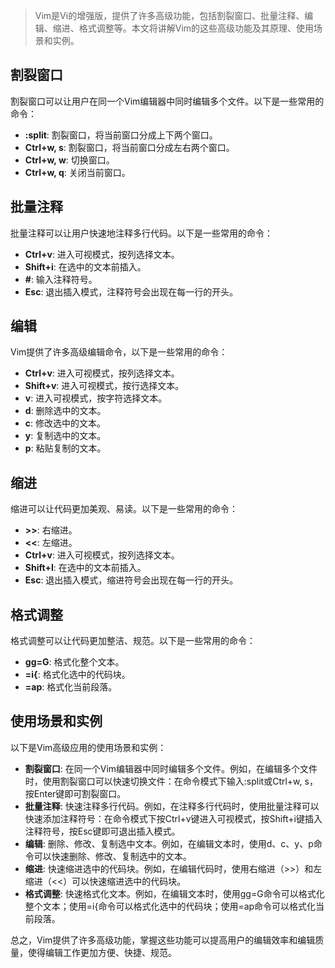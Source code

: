 > Vim是Vi的增强版，提供了许多高级功能，包括割裂窗口、批量注释、编辑、缩进、格式调整等。本文将讲解Vim的这些高级功能及其原理、使用场景和实例。
>

## 割裂窗口

割裂窗口可以让用户在同一个Vim编辑器中同时编辑多个文件。以下是一些常用的命令：

- **:split**: 割裂窗口，将当前窗口分成上下两个窗口。
- **Ctrl+w, s**: 割裂窗口，将当前窗口分成左右两个窗口。
- **Ctrl+w, w**: 切换窗口。
- **Ctrl+w, q**: 关闭当前窗口。

## 批量注释

批量注释可以让用户快速地注释多行代码。以下是一些常用的命令：

- **Ctrl+v**: 进入可视模式，按列选择文本。
- **Shift+i**: 在选中的文本前插入。
- **#**: 输入注释符号。
- **Esc**: 退出插入模式，注释符号会出现在每一行的开头。

## 编辑

Vim提供了许多高级编辑命令，以下是一些常用的命令：

- **Ctrl+v**: 进入可视模式，按列选择文本。
- **Shift+v**: 进入可视模式，按行选择文本。
- **v**: 进入可视模式，按字符选择文本。
- **d**: 删除选中的文本。
- **c**: 修改选中的文本。
- **y**: 复制选中的文本。
- **p**: 粘贴复制的文本。

## 缩进

缩进可以让代码更加美观、易读。以下是一些常用的命令：

- **>>**: 右缩进。
- **<<**: 左缩进。
- **Ctrl+v**: 进入可视模式，按列选择文本。
- **Shift+I**: 在选中的文本前插入。
- **Esc**: 退出插入模式，缩进符号会出现在每一行的开头。

## 格式调整

格式调整可以让代码更加整洁、规范。以下是一些常用的命令：

- **gg=G**: 格式化整个文本。
- **=i{**: 格式化选中的代码块。
- **=ap**: 格式化当前段落。

## 使用场景和实例

以下是Vim高级应用的使用场景和实例：

- **割裂窗口**: 在同一个Vim编辑器中同时编辑多个文件。例如，在编辑多个文件时，使用割裂窗口可以快速切换文件：在命令模式下输入:split或Ctrl+w, s，按Enter键即可割裂窗口。
- **批量注释**: 快速注释多行代码。例如，在注释多行代码时，使用批量注释可以快速添加注释符号：在命令模式下按Ctrl+v键进入可视模式，按Shift+i键插入注释符号，按Esc键即可退出插入模式。
- **编辑**: 删除、修改、复制选中文本。例如，在编辑文本时，使用d、c、y、p命令可以快速删除、修改、复制选中的文本。
- **缩进**: 快速缩进选中的代码块。例如，在编辑代码时，使用右缩进（>>）和左缩进（<<）可以快速缩进选中的代码块。
- **格式调整**: 快速格式化文本。例如，在编辑文本时，使用gg=G命令可以格式化整个文本；使用=i{命令可以格式化选中的代码块；使用=ap命令可以格式化当前段落。

总之，Vim提供了许多高级功能，掌握这些功能可以提高用户的编辑效率和编辑质量，使得编辑工作更加方便、快捷、规范。
